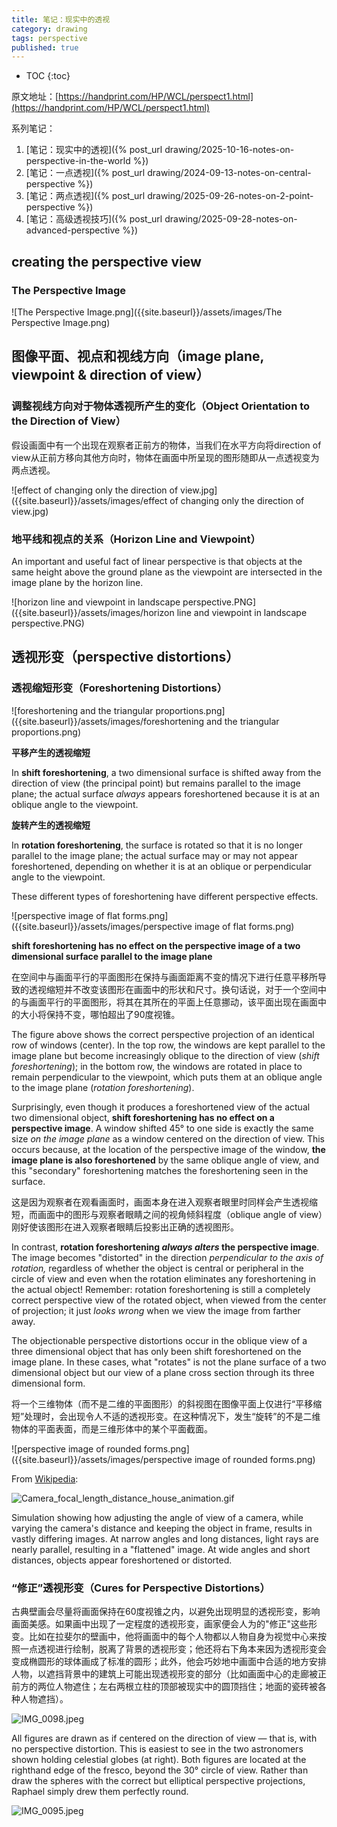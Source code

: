 ```yaml
---
title: 笔记：现实中的透视
category: drawing
tags: perspective
published: true
---
```

* TOC
{:toc}

原文地址：[https://handprint.com/HP/WCL/perspect1.html](https://handprint.com/HP/WCL/perspect1.html)

系列笔记：

1. [笔记：现实中的透视]({% post_url drawing/2025-10-16-notes-on-perspective-in-the-world %})
1. [笔记：一点透视]({% post_url drawing/2024-09-13-notes-on-central-perspective %})
1. [笔记：两点透视]({% post_url drawing/2025-09-26-notes-on-2-point-perspective %})
1. [笔记：高级透视技巧]({% post_url drawing/2025-09-28-notes-on-advanced-perspective %})

## creating the perspective view

### The Perspective Image

![The Perspective Image.png]({{site.baseurl}}/assets/images/The Perspective Image.png)

## 图像平面、视点和视线方向（image plane, viewpoint & direction of view）

### 调整视线方向对于物体透视所产生的变化（Object Orientation to the Direction of View）

假设画面中有一个出现在观察者正前方的物体，当我们在水平方向将direction of view从正前方移向其他方向时，物体在画面中所呈现的图形随即从一点透视变为两点透视。

![effect of changing only the direction of view.jpg]({{site.baseurl}}/assets/images/effect of changing only the direction of view.jpg)

### 地平线和视点的关系（Horizon Line and Viewpoint）

An important and useful fact of linear perspective is that objects at the same height above the ground plane as the viewpoint are intersected in the image plane by the horizon line.

![horizon line and viewpoint in landscape perspective.PNG]({{site.baseurl}}/assets/images/horizon line and viewpoint in landscape perspective.PNG)

## 透视形变（perspective distortions）

### 透视缩短形变（Foreshortening Distortions）

![foreshortening and the triangular proportions.png]({{site.baseurl}}/assets/images/foreshortening and the triangular proportions.png)

**平移产生的透视缩短**

In **shift foreshortening**, a two dimensional surface is shifted away from the direction of view (the principal point) but remains parallel to the image plane; the actual surface *always* appears foreshortened because it is at an oblique angle to the viewpoint.

**旋转产生的透视缩短**

In **rotation foreshortening**, the surface is rotated so that it is no longer parallel to the image plane; the actual surface may or may not appear foreshortened, depending on whether it is at an oblique or perpendicular angle to the viewpoint.

These different types of foreshortening have different perspective effects.

![perspective image of flat forms.png]({{site.baseurl}}/assets/images/perspective image of flat forms.png)

**shift foreshortening has no effect on the perspective image of a two dimensional surface parallel to the image plane**

在空间中与画面平行的平面图形在保持与画面距离不变的情况下进行任意平移所导致的透视缩短并不改变该图形在画面中的形状和尺寸。换句话说，对于一个空间中的与画面平行的平面图形，将其在其所在的平面上任意挪动，该平面出现在画面中的大小将保持不变，哪怕超出了90度视锥。

The figure above shows the correct perspective projection of an identical row of windows (center). In the top row, the windows are kept parallel to the image plane but become increasingly oblique to the direction of view (*shift foreshortening*); in the bottom row, the windows are rotated in place to remain perpendicular to the viewpoint, which puts them at an oblique angle to the image plane (*rotation foreshortening*).

Surprisingly, even though it produces a foreshortened view of the actual two dimensional object, **shift foreshortening has no effect on a perspective image**. A window shifted 45° to one side is exactly the same size *on the image plane* as a window centered on the direction of view. This occurs because, at the location of the perspective image of the window, **the image plane is also foreshortened** by the same oblique angle of view, and this "secondary" foreshortening matches the foreshortening seen in the surface.

这是因为观察者在观看画面时，画面本身在进入观察者眼里时同样会产生透视缩短，而画面中的图形与观察者眼睛之间的视角倾斜程度（oblique angle of view）刚好使该图形在进入观察者眼睛后投影出正确的透视图形。

In contrast, **rotation foreshortening *always alters* the perspective image**. The image becomes "distorted" in the direction *perpendicular to the axis of rotation,* regardless of whether the object is central or peripheral in the circle of view and even when the rotation eliminates any foreshortening in the actual object! Remember: rotation foreshortening is still a completely correct perspective view of the rotated object, when viewed from the center of projection; it just *looks wrong* when we view the image from farther away.

The objectionable perspective distortions occur in the oblique view of a three dimensional object that has only been shift foreshortened on the image plane. In these cases, what "rotates" is not the plane surface of a two dimensional object but our view of a plane cross section through its three dimensional form.

将一个三维物体（而不是二维的平面图形）的斜视图在图像平面上仅进行“平移缩短”处理时，会出现令人不适的透视形变。在这种情况下，发生“旋转”的不是二维物体的平面表面，而是三维形体中的某个平面截面。

![perspective image of rounded forms.png]({{site.baseurl}}/assets/images/perspective image of rounded forms.png)

From [Wikipedia](https://en.wikipedia.org/wiki/Perspective_distortion):

![Camera_focal_length_distance_house_animation.gif]({{site.baseurl}}/assets/images/Camera_focal_length_distance_house_animation.gif)

Simulation showing how adjusting the angle of view of a camera, while varying the camera's distance and keeping the object in frame, results in vastly differing images. At narrow angles and long distances, light rays are nearly parallel, resulting in a "flattened" image. At wide angles and short distances, objects appear foreshortened or distorted.

### “修正”透视形变（Cures for Perspective Distortions）

古典壁画会尽量将画面保持在60度视锥之内，以避免出现明显的透视形变，影响画面美感。如果画中出现了一定程度的透视形变，画家便会人为的"修正"这些形变。比如在拉斐尔的壁画中，他将画面中的每个人物都以人物自身为视觉中心来按照一点透视进行绘制，脱离了背景的透视形变；他还将右下角本来因为透视形变会变成椭圆形的球体画成了标准的圆形；此外，他会巧妙地中画面中合适的地方安排人物，以遮挡背景中的建筑上可能出现透视形变的部分（比如画面中心的走廊被正前方的两位人物遮住；左右两根立柱的顶部被现实中的圆顶挡住；地面的瓷砖被各种人物遮挡）。

![IMG_0098.jpeg]({{site.baseurl}}/assets/images/IMG_0098.jpeg)

All figures are drawn as if centered on the direction of view — that is, with no perspective distortion. This is easiest to see in the two astronomers shown holding celestial globes (at right). Both figures are located at the righthand edge of the fresco, beyond the 30° circle of view. Rather than draw the spheres with the correct but elliptical perspective projections, Raphael simply drew them perfectly round.

![IMG_0095.jpeg]({{site.baseurl}}/assets/images/IMG_0095.jpeg)

